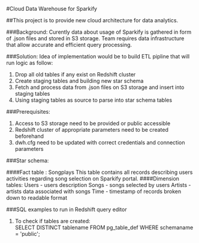 #Cloud Data Warehouse for Sparkify

##This project is to provide new cloud architecture for data analytics.

###Background:
Curently data about usage of Sparkify is gathered in form of .json files and stored in S3 storage. Team requires data infrastructure that allow accurate and efficient query processing.

###Solution:
Idea of implementation would be to build ETL pipline that will run logic as follow:
1. Drop all old tables if any exist on Redshift cluster
2. Create staging tables and building new star schema
3. Fetch and process data from .json files on S3 storage and insert into staging tables
4. Using staging tables as source to parse into star schema tables 

###Prerequisites:
1. Access to S3 storage need to be provided or public accessible
2. Redshift cluster of appropriate parameters need to be created beforehand
3. dwh.cfg need to be updated with correct credentials and connection parameters

###Star schema:

####Fact table : Songplays
This table contains all records describing users activities regarding song selection on Sparkify portal.
####Dimension tables:
Users - users description
Songs - songs selected by users
Artists - artists data associated with songs
Time - timestamp of records broken down to readable format

###SQL examples to run in Redshift query editor
1. To check if tables are created:\
SELECT DISTINCT tablename FROM pg_table_def WHERE schemaname = 'public';
